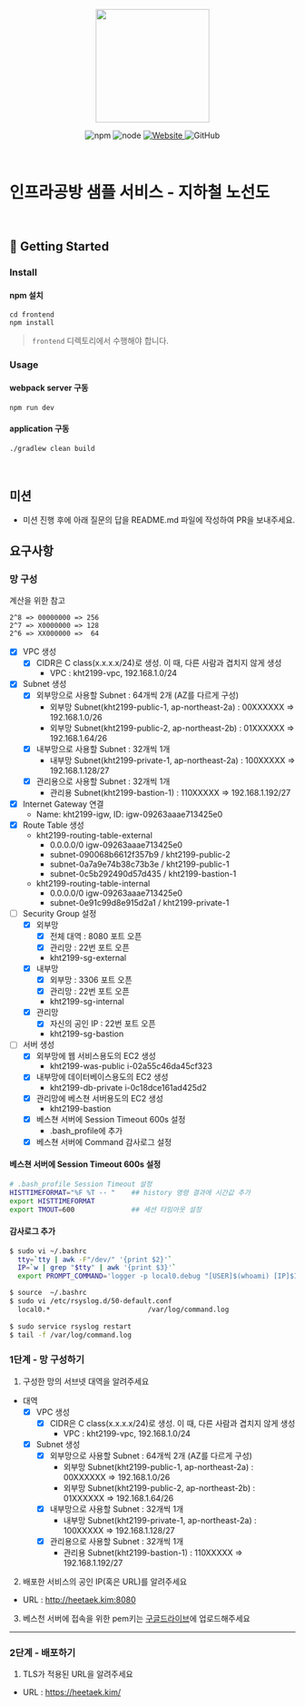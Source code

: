 <p align="center">
    <img width="200px;" src="https://raw.githubusercontent.com/woowacourse/atdd-subway-admin-frontend/master/images/main_logo.png"/>
</p>
<p align="center">
  <img alt="npm" src="https://img.shields.io/badge/npm-%3E%3D%205.5.0-blue">
  <img alt="node" src="https://img.shields.io/badge/node-%3E%3D%209.3.0-blue">
  <a href="https://edu.nextstep.camp/c/R89PYi5H" alt="nextstep atdd">
    <img alt="Website" src="https://img.shields.io/website?url=https%3A%2F%2Fedu.nextstep.camp%2Fc%2FR89PYi5H">
  </a>
  <img alt="GitHub" src="https://img.shields.io/github/license/next-step/atdd-subway-service">
</p>

<br>

# 인프라공방 샘플 서비스 - 지하철 노선도

<br>

## 🚀 Getting Started

### Install
#### npm 설치
```
cd frontend
npm install
```
> `frontend` 디렉토리에서 수행해야 합니다.

### Usage
#### webpack server 구동
```
npm run dev
```
#### application 구동
```
./gradlew clean build
```
<br>

## 미션

* 미션 진행 후에 아래 질문의 답을 README.md 파일에 작성하여 PR을 보내주세요.

## 요구사항

### 망 구성
계산을 위한 참고  
```
2^8 => 00000000 => 256  
2^7 => X0000000 => 128  
2^6 => XX000000 =>  64
```
- [x] VPC 생성
  - [x] CIDR은 C class(x.x.x.x/24)로 생성. 이 때, 다른 사람과 겹치지 않게 생성
    - VPC : kht2199-vpc, 192.168.1.0/24
- [x] Subnet 생성
  - [x] 외부망으로 사용할 Subnet : 64개씩 2개 (AZ를 다르게 구성)
    - 외부망 Subnet(kht2199-public-1, ap-northeast-2a) : 00XXXXXX => 192.168.1.0/26
    - 외부망 Subnet(kht2199-public-2, ap-northeast-2b) : 01XXXXXX => 192.168.1.64/26
  - [x] 내부망으로 사용할 Subnet : 32개씩 1개
    - 내부망 Subnet(kht2199-private-1, ap-northeast-2a) : 100XXXXX => 192.168.1.128/27
  - [x] 관리용으로 사용할 Subnet : 32개씩 1개
    - 관리용 Subnet(kht2199-bastion-1) : 110XXXXX => 192.168.1.192/27
- [x] Internet Gateway 연결
  - Name: kht2199-igw, ID: igw-09263aaae713425e0
- [x] Route Table 생성
  - kht2199-routing-table-external
    - 0.0.0.0/0	igw-09263aaae713425e0
    - subnet-090068b6612f357b9 / kht2199-public-2
    - subnet-0a7a9e74b38c73b3e / kht2199-public-1
    - subnet-0c5b292490d57d435 / kht2199-bastion-1
  - kht2199-routing-table-internal
    - 0.0.0.0/0	igw-09263aaae713425e0
    - subnet-0e91c99d8e915d2a1 / kht2199-private-1
- [ ] Security Group 설정
  - [x] 외부망
    - [x] 전체 대역 : 8080 포트 오픈
    - [x] 관리망 : 22번 포트 오픈
    - kht2199-sg-external
  - [x] 내부망
    - [x] 외부망 : 3306 포트 오픈
    - [x] 관리망 : 22번 포트 오픈
    - kht2199-sg-internal
  - [x] 관리망
    - [x] 자신의 공인 IP : 22번 포트 오픈
    - kht2199-sg-bastion
- [ ] 서버 생성
  - [x] 외부망에 웹 서비스용도의 EC2 생성
    - kht2199-was-public i-02a55c46da45cf323
  - [x] 내부망에 데이터베이스용도의 EC2 생성
    - kht2199-db-private i-0c18dce161ad425d2
  - [x] 관리망에 베스쳔 서버용도의 EC2 생성
    - kht2199-bastion
  - [x] 베스쳔 서버에 Session Timeout 600s 설정
    - .bash_profile에 추가
  - [x] 베스쳔 서버에 Command 감사로그 설정
  
#### 베스쳔 서버에 Session Timeout 600s 설정
```bash
# .bash_profile Session Timeout 설정
HISTTIMEFORMAT="%F %T -- "    ## history 명령 결과에 시간값 추가
export HISTTIMEFORMAT
export TMOUT=600              ## 세션 타임아웃 설정
``` 

#### 감사로그 추가
```bash
$ sudo vi ~/.bashrc
  tty=`tty | awk -F"/dev/" '{print $2}'`
  IP=`w | grep "$tty" | awk '{print $3}'`
  export PROMPT_COMMAND='logger -p local0.debug "[USER]$(whoami) [IP]$IP [PID]$$ [PWD]`pwd` [COMMAND] $(history 1 | sed "s/^[ ]*[0-9]\+[ ]*//" )"'

$ source  ~/.bashrc
$ sudo vi /etc/rsyslog.d/50-default.conf
  local0.*                        /var/log/command.log
    
$ sudo service rsyslog restart
$ tail -f /var/log/command.log
```

### 1단계 - 망 구성하기
1. 구성한 망의 서브넷 대역을 알려주세요
- 대역
  - [x] VPC 생성
    - [x] CIDR은 C class(x.x.x.x/24)로 생성. 이 때, 다른 사람과 겹치지 않게 생성
      - VPC : kht2199-vpc, 192.168.1.0/24
  - [x] Subnet 생성
    - [x] 외부망으로 사용할 Subnet : 64개씩 2개 (AZ를 다르게 구성)
      - 외부망 Subnet(kht2199-public-1, ap-northeast-2a) : 00XXXXXX => 192.168.1.0/26
      - 외부망 Subnet(kht2199-public-2, ap-northeast-2b) : 01XXXXXX => 192.168.1.64/26
    - [x] 내부망으로 사용할 Subnet : 32개씩 1개
      - 내부망 Subnet(kht2199-private-1, ap-northeast-2a) : 100XXXXX => 192.168.1.128/27
    - [x] 관리용으로 사용할 Subnet : 32개씩 1개
      - 관리용 Subnet(kht2199-bastion-1) : 110XXXXX => 192.168.1.192/27

2. 배포한 서비스의 공인 IP(혹은 URL)를 알려주세요

- URL : http://heetaek.kim:8080

3. 베스천 서버에 접속을 위한 pem키는 [구글드라이브](https://drive.google.com/drive/folders/1dZiCUwNeH1LMglp8dyTqqsL1b2yBnzd1?usp=sharing)에 업로드해주세요

---

### 2단계 - 배포하기
1. TLS가 적용된 URL을 알려주세요

- URL : https://heetaek.kim/
